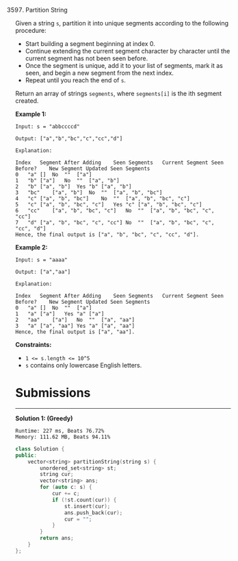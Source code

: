 3597. Partition String

Given a string `s`, partition it into unique segments according to the following procedure:

* Start building a segment beginning at index 0.
* Continue extending the current segment character by character until the current segment has not been seen before.
* Once the segment is unique, add it to your list of segments, mark it as seen, and begin a new segment from the next index.
* Repeat until you reach the end of `s`.

Return an array of strings `segments`, where `segments[i]` is the ith segment created.

 

**Example 1:**
```
Input: s = "abbccccd"

Output: ["a","b","bc","c","cc","d"]

Explanation:

Index	Segment After Adding	Seen Segments	Current Segment Seen Before?	New Segment	Updated Seen Segments
0	"a"	[]	No	""	["a"]
1	"b"	["a"]	No	""	["a", "b"]
2	"b"	["a", "b"]	Yes	"b"	["a", "b"]
3	"bc"	["a", "b"]	No	""	["a", "b", "bc"]
4	"c"	["a", "b", "bc"]	No	""	["a", "b", "bc", "c"]
5	"c"	["a", "b", "bc", "c"]	Yes	"c"	["a", "b", "bc", "c"]
6	"cc"	["a", "b", "bc", "c"]	No	""	["a", "b", "bc", "c", "cc"]
7	"d"	["a", "b", "bc", "c", "cc"]	No	""	["a", "b", "bc", "c", "cc", "d"]
Hence, the final output is ["a", "b", "bc", "c", "cc", "d"].
```

**Example 2:**
```
Input: s = "aaaa"

Output: ["a","aa"]

Explanation:

Index	Segment After Adding	Seen Segments	Current Segment Seen Before?	New Segment	Updated Seen Segments
0	"a"	[]	No	""	["a"]
1	"a"	["a"]	Yes	"a"	["a"]
2	"aa"	["a"]	No	""	["a", "aa"]
3	"a"	["a", "aa"]	Yes	"a"	["a", "aa"]
Hence, the final output is ["a", "aa"].
```
 

**Constraints:**

* `1 <= s.length <= 10^5`
* `s` contains only lowercase English letters.

# Submissions
---
**Solution 1: (Greedy)**
```
Runtime: 227 ms, Beats 76.72%
Memory: 111.62 MB, Beats 94.11%
```
```c++
class Solution {
public:
    vector<string> partitionString(string s) {
        unordered_set<string> st;
        string cur;
        vector<string> ans;
        for (auto c: s) {
            cur += c;
            if (!st.count(cur)) {
                st.insert(cur);
                ans.push_back(cur);
                cur = "";
            }
        }
        return ans;
    }
};
```
